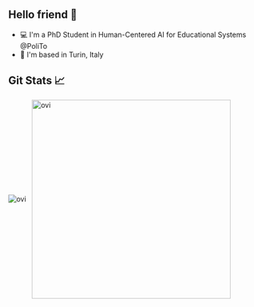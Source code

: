 ## Hello friend 👋
- 💻 I'm a PhD Student in Human-Centered AI for Educational Systems @PoliTo
- 📍 I'm based in Turin, Italy 

## Git Stats 📈 
 <img align="center" src="https://github-readme-stats.vercel.app/api/top-langs?username=frarus&hide=jupyter%20notebook&show_icons=true&locale=en&layout=compact&theme=chartreuse-dark&langs_count=6&title_color=blue&icon_color=blue" alt="ovi" /> &nbsp; <img align="center" src="https://github-readme-stats.vercel.app/api?username=frarus&show_icons=true&locale=en&theme=chartreuse-dark&custom_title=Public%20repos%20GitHub%20Stats&title_color=blue&icon_color=blue" alt="ovi" width="398" />
